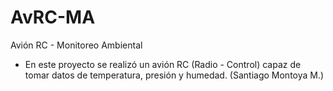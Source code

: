 # AvRC-MA
Avión RC - Monitoreo Ambiental
- En este proyecto se realizó un avión RC (Radio - Control) capaz de tomar datos de temperatura, presión y humedad.
(Santiago Montoya M.)
